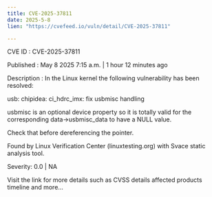 ```yaml
---
title: CVE-2025-37811
date: 2025-5-8
lien: "https://cvefeed.io/vuln/detail/CVE-2025-37811"

---
```


CVE ID : CVE-2025-37811

Published :  May 8
2025
7:15 a.m. | 1 hour
12 minutes ago

Description : In the Linux kernel
the following vulnerability has been resolved:

usb: chipidea: ci_hdrc_imx: fix usbmisc handling

usbmisc is an optional device property so it is totally valid for the
corresponding data->usbmisc_data to have a NULL value.

Check that before dereferencing the pointer.

Found by Linux Verification Center (linuxtesting.org) with Svace static
analysis tool.

Severity: 0.0 | NA

Visit the link for more details
such as CVSS details
affected products
timeline
and more...

